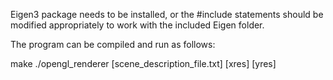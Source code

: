 Eigen3 package needs to be installed, or the #include statements should be
modified appropriately to work with the included Eigen folder.

The program can be compiled and run as follows:

make
./opengl_renderer [scene_description_file.txt] [xres] [yres]
